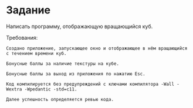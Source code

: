 # Задание
Написать программу, отображающую вращающийся куб.
       
Требования:

    Создано приложение, запускающее окно и отображающее в нём вращающийся с течением времени куб.

    Бонусные баллы за наличие текстуры на кубе.

    Бонусные баллы за выход из приложения по нажатию Esc.

    Код компилируется без предупреждений с ключами компилятора -Wall -Wextra -Wpedantic -std=c11.
    
    Далее успешность определяется ревью кода.
